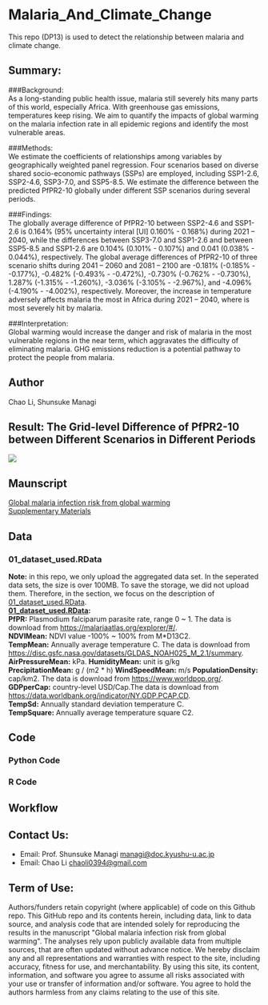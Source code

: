 # Malaria_And_Climate_Change
This repo (DP13) is used to detect the relationship between malaria and climate change.  
  
## Summary:  
###Background:  
As a long-standing public health issue, malaria still severely hits many parts of this world, especially Africa. With greenhouse gas emissions, temperatures keep rising. We aim to quantify the impacts of global warming on the malaria infection rate in all epidemic regions and identify the most vulnerable areas.  
  
###Methods:  
We estimate the coefficients of relationships among variables by geographically weighted panel regression. Four scenarios based on diverse shared socio-economic pathways (SSPs) are employed, including SSP1-2.6, SSP2-4.6, SSP3-7.0, and SSP5-8.5. We estimate the difference between the predicted PfPR2-10 globally under different SSP scenarios during several periods.  
  
###Findings:  
The globally average difference of PfPR2-10 between SSP2-4.6 and SSP1-2.6 is 0.164% (95% uncertainty interal [UI] 0.160% - 0.168%) during 2021 – 2040, while the differences between SSP3-7.0 and SSP1-2.6 and between SSP5-8.5 and SSP1-2.6 are 0.104% (0.101% - 0.107%) and 0.041 (0.038% - 0.044%), respectively. The global average differences of PfPR2-10 of three scenario shifts during 2041 – 2060 and 2081 – 2100 are -0.181% (-0.185% - -0.177%), -0.482% (-0.493% - -0.472%), -0.730% (-0.762% - -0.730%), 1.287% (-1.315% - -1.260%), -3.036% (-3.105% - -2.967%), and -4.096% (-4.190% - -4.002%), respectively. Moreover, the increase in temperature adversely affects malaria the most in Africa during 2021 – 2040, where is most severely hit by malaria.  
  
###Interpretation:   
Global warming would increase the danger and risk of malaria in the most vulnerable regions in the near term, which aggravates the difficulty of eliminating malaria. GHG emissions reduction is a potential pathway to protect the people from malaria.  
  
## Author  
Chao Li, Shunsuke Managi  

## Result: The Grid-level Difference of PfPR2-10 between Different Scenarios in Different Periods  
![](06_Figure/S22_multiPanel.jpg)  

## Maunscript  
[Global malaria infection risk from global warming](07_Manuscript/Manuscript_DP13.pdf)  
[Supplementary Materials](07_Manuscript/Materials.pdf)  

## Data
### 01_dataset_used.RData  
**Note:** in this repo, we only upload the aggregated data set. In the seperated data sets, the size is over 100MB. To save the storage, we did not upload them. Therefore, in the section, we focus on the description of [01_dataset_used.RData](04_Data/01_dataset_used.RData).  
**[01_dataset_used.RData](04_Data/01_dataset_used.RData):**  
**PfPR:** Plasmodium falciparum parasite rate, range 0 ~ 1. The data is download from <https://malariaatlas.org/explorer/#/>.  
**NDVIMean:** NDVI value -100% ~ 100% from M*D13C2.  
**TempMean:** Annually average temperature C. The data is download from <https://disc.gsfc.nasa.gov/datasets/GLDAS_NOAH025_M_2.1/summary>.  
**AirPressureMean:** kPa. 
**HumidityMean:** unit is g/kg  
**PrecipitationMean:** g / (m2 * h)
**WindSpeedMean:** m/s
**PopulationDensity:** cap/km2. The data is download from <https://www.worldpop.org/>.  
**GDPperCap:** country-level USD/Cap.The data is download from  <https://data.worldbank.org/indicator/NY.GDP.PCAP.CD>.  
**TempSd:** Annually standard deviation temperature C.  
**TempSquare:** Annually average temperature square C2.  
  
## Code
### Python Code  
  
### R Code  
  
## Workflow

## Contact Us:
- Email: Prof. Shunsuke Managi <managi@doc.kyushu-u.ac.jp>  
- Email: Chao Li <chaoli0394@gmail.com>  
  
## Term of Use:
Authors/funders retain copyright (where applicable) of code on this Github repo. This GitHub repo and its contents herein, including data, link to data source, and analysis code that are intended solely for reproducing the results in the manuscript "Global malaria infection risk from global warming". The analyses rely upon publicly available data from multiple sources, that are often updated without advance notice. We hereby disclaim any and all representations and warranties with respect to the site, including accuracy, fitness for use, and merchantability. By using this site, its content, information, and software you agree to assume all risks associated with your use or transfer of information and/or software. You agree to hold the authors harmless from any claims relating to the use of this site.    
